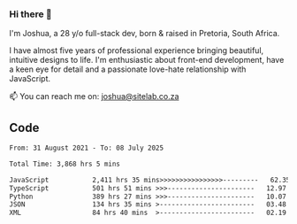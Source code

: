 ### Hi there 👋

I'm Joshua, a 28 y/o full-stack dev, born & raised in Pretoria, South Africa. 

I have almost five years of professional experience bringing beautiful, intuitive designs to life. I'm enthusiastic about front-end development, have a keen eye for detail and a passionate love-hate relationship with JavaScript.

📫 You can reach me on: joshua@sitelab.co.za

## **Code**

<!--START_SECTION:waka-->

```txt
From: 31 August 2021 - To: 08 July 2025

Total Time: 3,868 hrs 5 mins

JavaScript           2,411 hrs 35 mins>>>>>>>>>>>>>>>>---------   62.35 %
TypeScript           501 hrs 51 mins >>>----------------------   12.97 %
Python               389 hrs 27 mins >>>----------------------   10.07 %
JSON                 134 hrs 35 mins >------------------------   03.48 %
XML                  84 hrs 40 mins  >------------------------   02.19 %
```

<!--END_SECTION:waka-->
